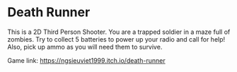 # Death Runner
This is a 2D Third Person Shooter. You are a trapped soldier in a maze full of zombies. Try to collect 5 batteries to power up your radio and call for help! 
Also, pick up ammo as you will need them to survive.

Game link: https://ngsieuviet1999.itch.io/death-runner
